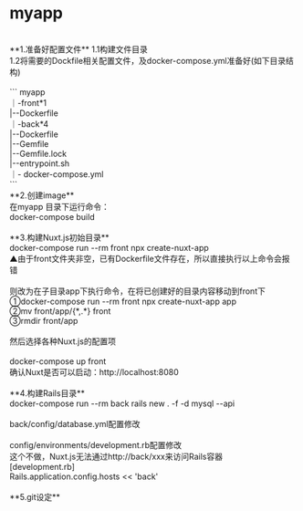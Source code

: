 # myapp
<br>
**1.准备好配置文件**
   1.1构建文件目录<br>
   1.2将需要的Dockfile相关配置文件，及docker-compose.yml准备好(如下目录结构)<br>
<br>
```
myapp<br>  
  ｜-front*1<br>
    |--Dockerfile<br>
  ｜-back*4<br>
    |--Dockerfile<br>
    |--Gemfile<br>
    |--Gemfile.lock<br>
    |--entrypoint.sh<br>
  ｜- docker-compose.yml<br>
```
<br>
**2.创建image**<br>
  在myapp 目录下运行命令：<br>
  docker-compose build<br>
<br>
**3.构建Nuxt.js初始目录**<br>
  docker-compose run --rm front npx create-nuxt-app<br>
  ▲由于front文件夹非空，已有Dockerfile文件存在，所以直接执行以上命令会报错<br>
<br>
  则改为在子目录app下执行命令，在将已创建好的目录内容移动到front下<br>
  ①docker-compose run --rm front npx create-nuxt-app app<br>
  ②mv front/app/{*,.*} front<br>
  ③rmdir front/app<br>
<br>
  然后选择各种Nuxt.js的配置项<br>
<br>
  docker-compose up front<br>
  确认Nuxt是否可以启动：http://localhost:8080<br>
<br>
**4.构建Rails目录**<br>
  docker-compose run --rm back rails new . -f -d mysql --api<br>
<br>
  back/config/database.yml配置修改<br>
<br>
  config/environments/development.rb配置修改<br>
  这个不做，Nuxt.js无法通过http://back/xxx来访问Rails容器<br>
  [development.rb]<br>
  Rails.application.config.hosts << 'back'<br>
<br>
**5.git设定**
